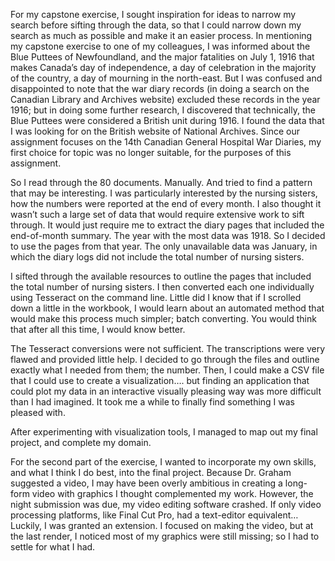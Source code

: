 For my capstone exercise, I sought inspiration for ideas to narrow my search before sifting through the data, so that I could narrow down my search as much as possible and make it an easier process. In mentioning my capstone exercise to one of my colleagues, I was informed about the Blue Puttees of Newfoundland, and the major fatalities on July 1, 1916 that makes Canada’s day of independence, a day of celebration in the majority of the country, a day of mourning in the north-east. 
But I was confused and disappointed to note that the war diary records (in doing a search on the Canadian Library and Archives website) excluded these records in the year 1916; but in doing some further research, I discovered that technically, the Blue Puttees were considered a British unit during 1916. I found the data that I was looking for on the British website of National Archives.  Since our assignment focuses on the 14th Canadian General Hospital War Diaries, my first choice for topic was no longer suitable, for the purposes of this assignment. 

So I read through the 80 documents. Manually. And tried to find a pattern that may be interesting. I was particularly interested by the nursing sisters, how the numbers were reported at the end of every month. I also thought it wasn’t such a large set of data that would require extensive work to sift through. It would just require me to extract the diary pages that included the end-of-month summary. The year with the most data was 1918. So I decided to use the pages from that year. The only unavailable data was January, in which the diary logs did not include the total number of nursing sisters. 

I sifted through the available resources to outline the pages that included the total number of nursing sisters. I then converted each one individually using Tesseract on the command line. Little did I know that if I scrolled down a little in the workbook, I would learn about an automated method that would make this process much simpler; batch converting. You would think that after all this time, I would know better. 

The Tesseract conversions were not sufficient. The transcriptions were very flawed and provided little help. I decided to go through the files and outline exactly what I needed from them; the number. Then, I could make a CSV file that I could use to create a visualization…. but finding an application that could plot my data in an interactive visually pleasing way was more difficult than I had imagined. It took me a while to finally find something I was pleased with.

After experimenting with visualization tools, I managed to map out my final project, and complete my domain. 

For the second part of the exercise, I wanted to incorporate my own skills, and what I think I do best, into the final project. Because Dr. Graham suggested a video, I may have been overly ambitious in creating a long-form video with graphics I thought complemented my work. However, the night submission was due, my video editing software crashed. If only video processing platforms, like Final Cut Pro, had a text-editor equivalent… 
Luckily, I was granted an extension. I focused on making the video, but at the last render, I noticed most of my graphics were still missing; so I had to settle for what I had. 


